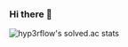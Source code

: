 ### Hi there 👋
![hyp3rflow's solved.ac stats](https://github-readme-solvedac.hyp3rflow.vercel.app/api/?handle=valentine0517)

<!--
**Seeyou2000/Seeyou2000** is a ✨ _special_ ✨ repository because its `README.md` (this file) appears on your GitHub profile.

Here are some ideas to get you started:

- 🔭 I’m currently working on ...
- 🌱 I’m currently learning ...
- 👯 I’m looking to collaborate on ...
- 🤔 I’m looking for help with ...
- 💬 Ask me about ...
- 📫 How to reach me: ...
- 😄 Pronouns: ...
- ⚡ Fun fact: ...
-->
